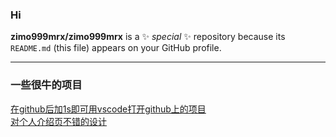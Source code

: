### Hi

**zimo999mrx/zimo999mrx** is a ✨ _special_ ✨ repository because its `README.md` (this file) appears on your GitHub profile.

---

### 一些很牛的项目
<a href="https://github.com/conwnet/github1s">在github后加1s即可用vscode打开github上的项目</a>  
<a href="https://github.com/abhisheknaiidu/awesome-github-profile-readme#awesome-github-profile-readme-">对个人介绍页不错的设计</a>
